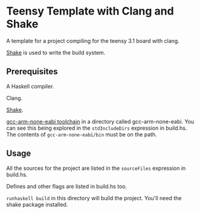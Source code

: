 # Teensy Template with Clang and Shake

A template for a project compiling for the teensy 3.1 board with clang.

[Shake][shake] is used to write the build system.

## Prerequisites

A Haskell compiler.

Clang.

[Shake][shake hackage].

[gcc-arm-none-eabi toolchain][gcc-arm-none-eabi] in a directory called gcc-arm-none-eabi. You can see this being explored in the `stdIncludeDirs` expression in build.hs. The contents of `gcc-arm-none-eabi/bin` must be on the path.

## Usage

All the sources for the project are listed in the `sourceFiles` expression in build.hs.

Defines and other flags are listed in build.hs too.

`runhaskell build` in this directory will build the project. You'll need the shake package installed.


[shake]: https://github.com/ndmitchell/shake
[shake hackage]: https://hackage.haskell.org/package/shake
[gcc-arm-none-eabi]: https://launchpad.net/gcc-arm-embedded/+download
